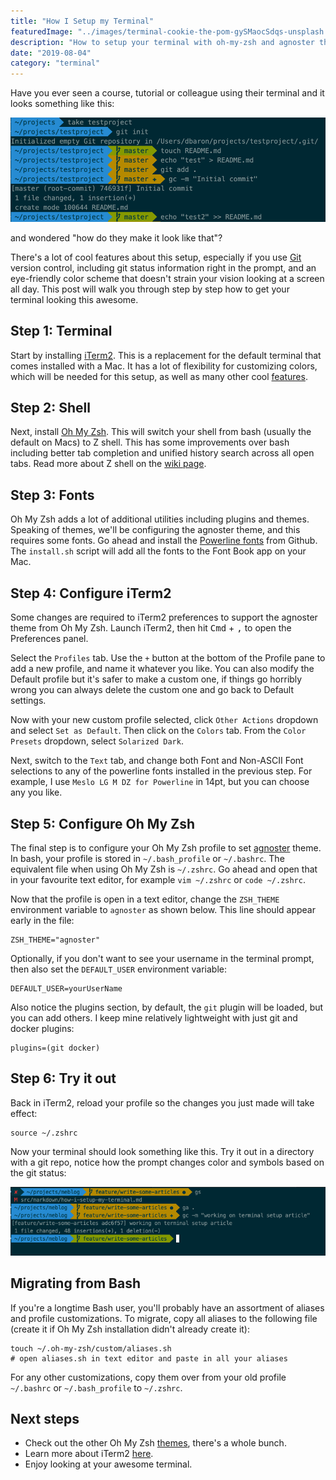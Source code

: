 ```yaml
---
title: "How I Setup my Terminal"
featuredImage: "../images/terminal-cookie-the-pom-gySMaocSdqs-unsplash.jpg"
description: "How to setup your terminal with oh-my-zsh and agnoster theme"
date: "2019-08-04"
category: "terminal"
---
```


Have you ever seen a course, tutorial or colleague using their terminal and it looks something like this:

![terminal-agnoster](../images/terminal-agnoster.png "Terminal Agnoster")

and wondered "how do they make it look like that"?

There's a lot of cool features about this setup, especially if you use [Git](https://git-scm.com/book/en/v2) version control, including git status information right in the prompt, and an eye-friendly color scheme that doesn't strain your vision looking at a screen all day. This post will walk you through step by step how to get your terminal looking this awesome.

## Step 1: Terminal
Start by installing [iTerm2](https://www.iterm2.com/). This is a replacement for the default terminal that comes installed with a Mac. It has a lot of flexibility for customizing colors, which will be needed for this setup, as well as many other cool [features](https://www.iterm2.com/features.html).

## Step 2: Shell
Next, install [Oh My Zsh](https://github.com/ohmyzsh/ohmyzsh). This will switch your shell from bash (usually the default on Macs) to Z shell. This has some improvements over bash including better tab completion and unified history search across all open tabs. Read more about Z shell on the [wiki page](https://en.wikipedia.org/wiki/Z_shell).

## Step 3: Fonts
Oh My Zsh adds a lot of additional utilities including plugins and themes. Speaking of themes, we'll be configuring the agnoster theme, and this requires some fonts. Go ahead and install the [Powerline fonts](https://github.com/powerline/fonts) from Github. The `install.sh` script will add all the fonts to the Font Book app on your Mac.

## Step 4: Configure iTerm2
Some changes are required to iTerm2 preferences to support the agnoster theme from Oh My Zsh. Launch iTerm2, then hit <kbd>Cmd</kbd> + <kbd>,</kbd> to open the Preferences panel.

Select the `Profiles` tab. Use the `+` button at the bottom of the Profile pane to add a new profile, and name it whatever you like. You can also modify the Default profile but it's safer to make a custom one, if things go horribly wrong you can always delete the custom one and go back to Default settings.

Now with your new custom profile selected, click `Other Actions` dropdown and select `Set as Default`. Then click on the `Colors` tab. From the `Color Presets` dropdown, select `Solarized Dark`.

Next, switch to the `Text` tab, and change both Font and Non-ASCII Font selections to any of the powerline fonts installed in the previous step. For example, I use `Meslo LG M DZ for Powerline` in 14pt, but you can choose any you like.

## Step 5: Configure Oh My Zsh
The final step is to configure your Oh My Zsh profile to set [agnoster](https://github.com/ohmyzsh/ohmyzsh/wiki/Themes#agnoster) theme. In bash, your profile is stored in `~/.bash_profile` or `~/.bashrc`. The equivalent file when using Oh My Zsh is `~/.zshrc`. Go ahead and open that in your favourite text editor, for example `vim ~/.zshrc` or `code ~/.zshrc`.

Now that the profile is open in a text editor,  change the `ZSH_THEME` environment variable to `agnoster` as shown below. This line should appear early in the file:

```
ZSH_THEME="agnoster"
```

Optionally, if you don't want to see your username in the terminal prompt, then also set the `DEFAULT_USER`  environment variable:

```
DEFAULT_USER=yourUserName
```

Also notice the plugins section, by default, the `git` plugin will be loaded, but you can add others. I keep mine relatively lightweight with just git and docker plugins:

```
plugins=(git docker)
```

## Step 6: Try it out

Back in iTerm2, reload your profile so the changes you just made will take effect:

```
source ~/.zshrc
```

Now your terminal should look something like this. Try it out in a directory with a git repo, notice how the prompt changes color and symbols based on the git status:

![terminal-agnoster-git](../images/terminal-agnoster-git.png "Terminal Agnoster Git")

## Migrating from Bash

If you're a longtime Bash user, you'll probably have an assortment of aliases and profile customizations. To migrate, copy all aliases to the following file (create it if Oh My Zsh installation didn't already create it):

```
touch ~/.oh-my-zsh/custom/aliases.sh
# open aliases.sh in text editor and paste in all your aliases
```

For any other customizations, copy them over from your old profile `~/.bashrc` or `~/.bash_profile` to `~/.zshrc`.

## Next steps

* Check out the other Oh My Zsh [themes](https://github.com/ohmyzsh/ohmyzsh/wiki/Themes), there's a whole bunch.
* Learn more about iTerm2 [here](https://www.iterm2.com/documentation.html).
* Enjoy looking at your awesome terminal.